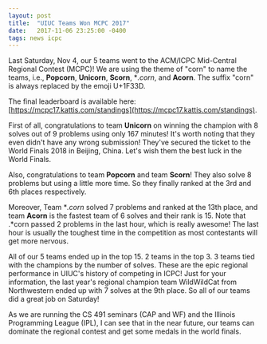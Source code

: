 ```yaml
---
layout: post
title:  "UIUC Teams Won MCPC 2017"
date:   2017-11-06 23:25:00 -0400
tags: news icpc
---
```


Last Saturday, Nov 4, our 5 teams went to the ACM/ICPC Mid-Central Regional Contest (MCPC)! We are using the theme of "corn" to name the teams, i.e., **Popcorn**, **Unicorn**, **Scorn**, **.*corn**, and **Acorn**. The suffix "corn" is always replaced by the emoji U+1F33D.

The final leaderboard is available here: [https://mcpc17.kattis.com/standings](https://mcpc17.kattis.com/standings).

First of all, congratulations to team **Unicorn** on winning the champion with 8 solves out of 9 problems using only 167 minutes! It's worth noting that they even didn't have any wrong submission! They've secured the ticket to the World Finals 2018 in Beijing, China. Let's wish them the best luck in the World Finals.

Also, congratulations to team **Popcorn** and team **Scorn**! They also solve 8 problems but using a little more time. So they finally ranked at the 3rd and 6th places respectively. 

Moreover, Team **.*corn** solved 7 problems and ranked at the 13th place, and team **Acorn** is the fastest team of 6 solves and their rank is 15. Note that .*corn passed 2 problems in the last hour, which is really awesome! The last hour is usually the toughest time in the competition as most contestants will get more nervous.

All of our 5 teams ended up in the top 15. 2 teams in the top 3. 3 teams tied with the champions by the number of solves. These are the epic regional performance in UIUC's history of competing in ICPC! Just for your information, the last year's regional champion team WildWildCat from Northwestern ended up with 7 solves at the 9th place. So all of our teams did a great job on Saturday!

As we are running the CS 491 seminars (CAP and WF) and the Illinois Programming League (IPL), I can see that in the near future, our teams can dominate the regional contest and get some medals in the world finals.